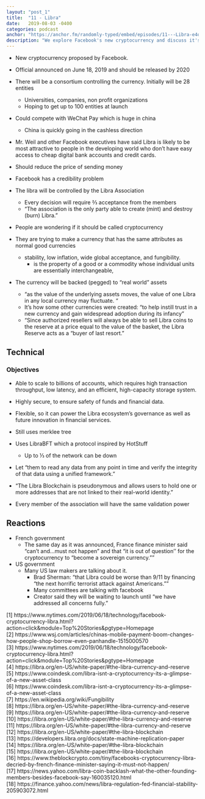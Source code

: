 ```yaml
---
layout: "post_1"
title:  "11 - Libra"
date:   2019-08-03 -0400
categories: podcast
anchor: "https://anchor.fm/randomly-typed/embed/episodes/11---Libra-e4qvm0"
description: "We explore Facebook's new cryptocurrency and discuss it's potential ramifications on our society and global economy."
---
```


- New cryptocurrency proposed by Facebook. <span class="footnote"></span>
- Official announced on June 18, 2019 and should be released by 2020
- There will be a consortium controlling the currency. Initially will be 28 entities
  - Universities, companies, non profit organizations
  - Hoping to get up to 100 entities at launch
- Could compete with WeChat Pay which is huge in china
  - China is quickly going in the cashless direction <span class="footnote"></span>
- Mr. Weil and other Facebook executives have said Libra is likely to be most attractive to people in the developing world who don’t have easy access to cheap digital bank accounts and credit cards. <span class="footnote"></span>
- Should reduce the price of sending money
- Facebook has a credibility problem
- The libra will be controlled by the Libra Association
  - Every decision will require ⅔ acceptance from the members
  - “The association is the only party able to create (mint) and destroy (burn) Libra.” <span class="footnote"></span>
- People are wondering if it should be called cryptocurrency <span class="footnote"></span>

- They are trying to make a currency that has the same attributes as normal good currencies
  - stability, low inflation, wide global acceptance, and fungibility. <span class="footnote"></span>
    - is the property of a good or a commodity whose individual units are essentially interchangeable, <span class="footnote"></span>
- The currency will be backed (pegged) to “real world” assets <span class="footnote"></span>
  - “as the value of the underlying assets moves, the value of one Libra in any local currency may fluctuate. “ <span class="footnote"></span>
  - It’s how some other currencies were created: “to help instill trust in a new currency and gain widespread adoption during its infancy” <span class="footnote"></span>
  - “Since authorized resellers will always be able to sell Libra coins to the reserve at a price equal to the value of the basket, the Libra Reserve acts as a “buyer of last resort.” <span class="footnote"></span>

## Technical
### Objectives <span class="footnote"></span>
- Able to scale to billions of accounts, which requires high transaction throughput, low latency, and an efficient, high-capacity storage system.
- Highly secure, to ensure safety of funds and financial data.
- Flexible, so it can power the Libra ecosystem’s governance as well as future innovation in financial services.

- Still uses merklee tree
- Uses LibraBFT which a protocol inspired by HotStuff <span class="footnote"></span>
  - Up to ⅓ of the network can be down
- Let “them to read any data from any point in time and verify the integrity of that data using a unified framework.” <span class="footnote"></span>
- “The Libra Blockchain is pseudonymous and allows users to hold one or more addresses that are not linked to their real-world identity.” <span class="footnote"></span>
- Every member of the association will have the same validation power

## Reactions
- French government
  - The same day as it was announced, France finance minister said “can’t and...must not happen” and that “it is out of question’’ for the cryptocurrency to “become a sovereign currency.”” <span class="footnote"></span>
- US government
  - Many US law makers are talking about it.
    - Brad Sherman: “that Libra could be worse than 9/11 by financing “the next horrific terrorist attack against Americans.”” <span class="footnote"></span>
    - Many committees are talking with facebook <span class="footnote"></span>
    - Creator said they will be waiting to launch until “we have addressed all concerns fully.”

<span class="footnotes">
  [1] https://www.nytimes.com/2019/06/18/technology/facebook-cryptocurrency-libra.html?action=click&module=Top%20Stories&pgtype=Homepage <br/>
  [2] https://www.wsj.com/articles/chinas-mobile-payment-boom-changes-how-people-shop-borrow-even-panhandle-1515000570 <br/>
  [3] https://www.nytimes.com/2019/06/18/technology/facebook-cryptocurrency-libra.html?action=click&module=Top%20Stories&pgtype=Homepage <br/>
  [4] https://libra.org/en-US/white-paper/#the-libra-currency-and-reserve <br/>
  [5] https://www.coindesk.com/libra-isnt-a-cryptocurrency-its-a-glimpse-of-a-new-asset-class <br/>
  [6] https://www.coindesk.com/libra-isnt-a-cryptocurrency-its-a-glimpse-of-a-new-asset-class <br/>
  [7] https://en.wikipedia.org/wiki/Fungibility <br/>
  [8] https://libra.org/en-US/white-paper/#the-libra-currency-and-reserve <br/>
  [9] https://libra.org/en-US/white-paper/#the-libra-currency-and-reserve <br/>
  [10] https://libra.org/en-US/white-paper/#the-libra-currency-and-reserve <br/>
  [11] https://libra.org/en-US/white-paper/#the-libra-currency-and-reserve <br/>
  [12] https://libra.org/en-US/white-paper/#the-libra-blockchain <br/>
  [13] https://developers.libra.org/docs/state-machine-replication-paper <br/>
  [14] https://libra.org/en-US/white-paper/#the-libra-blockchain <br/>
  [15] https://libra.org/en-US/white-paper/#the-libra-blockchain <br/>
  [16] https://www.theblockcrypto.com/tiny/facebooks-cryptocurrency-libra-decried-by-french-finance-minister-saying-it-must-not-happen/ <br/>
  [17] https://news.yahoo.com/libra-coin-backlash-what-the-other-founding-members-besides-facebook-say-160035120.html <br/>
  [18] https://finance.yahoo.com/news/libra-regulation-fed-financial-stability-205903072.html <br/>
</span>
